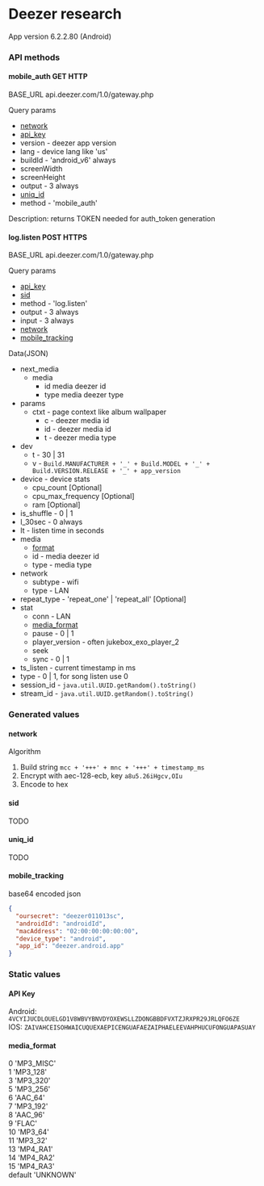 # Deezer research
App version 6.2.2.80 (Android)

### API methods
#### mobile_auth GET HTTP
BASE_URL
api.deezer.com/1.0/gateway.php

Query params
* [network](#network)
* [api_key](#API-key)
* version - deezer app version
* lang - device lang like 'us'
* buildId - 'android_v6' always
* screenWidth
* screenHeight
* output - 3 always
* [uniq_id](#uniq_id)
* method - 'mobile_auth'

Description: returns TOKEN needed for auth_token generation

#### log.listen POST HTTPS
BASE_URL
api.deezer.com/1.0/gateway.php

Query params
* [api_key](#API-key)
* [sid](#sid)
* method - 'log.listen'
* output - 3 always
* input - 3 always
* [network](#network)
* [mobile_tracking](#mobile_tracking)

Data(JSON)
* next_media
    * media
        * id media deezer id
        * type media deezer type
* params
    * ctxt - page context like album wallpaper
        * c - deezer media id
        * id - deezer media id
        * t - deezer media type
* dev
    * t - 30 | 31
    * v - `Build.MANUFACTURER + '_' + Build.MODEL + '_' + Build.VERSION.RELEASE + '_' + app_version`
* device - device stats
    * cpu_count [Optional]
    * cpu_max_frequency [Optional]
    * ram [Optional]
* is_shuffle - 0 | 1
* l_30sec - 0 always
* lt - listen time in seconds
* media
    * [format](#media_format) 
    * id - media deezer id
    * type - media type
* network
    * subtype - wifi
    * type - LAN
* repeat_type - 'repeat_one' | 'repeat_all' [Optional]
* stat
    * conn - LAN
    * [media_format](#media_format)
    * pause - 0 | 1
    * player_version - often jukebox_exo_player_2
    * seek
    * sync - 0 | 1
* ts_listen - current timestamp in ms
* type - 0 | 1, for song listen use 0
* session_id - `java.util.UUID.getRandom().toString()`
* stream_id - `java.util.UUID.getRandom().toString()`


### Generated values
#### network
Algorithm
1. Build string ```mcc + '+++' + mnc + '+++' + timestamp_ms```
2. Encrypt with aec-128-ecb, key `a8u5.26iHgcv,OIu`
3. Encode to hex

#### sid
TODO

#### uniq_id
TODO

#### mobile_tracking
base64 encoded json
```json
{
  "oursecret": "deezer011013sc",
  "androidId": "androidId",
  "macAddress": "02:00:00:00:00:00",
  "device_type": "android",
  "app_id": "deezer.android.app"
}
```

### Static values
#### API Key
Android: `4VCYIJUCDLOUELGD1V8WBVYBNVDYOXEWSLLZDONGBBDFVXTZJRXPR29JRLQFO6ZE`  
IOS: `ZAIVAHCEISOHWAICUQUEXAEPICENGUAFAEZAIPHAELEEVAHPHUCUFONGUAPASUAY`

#### media_format
0 'MP3_MISC'  
1 'MP3_128'  
3 'MP3_320'  
5 'MP3_256'  
6 'AAC_64'  
7 'MP3_192'  
8 'AAC_96'  
9 'FLAC'  
10 'MP3_64'  
11 'MP3_32'  
13 'MP4_RA1'  
14 'MP4_RA2'  
15 'MP4_RA3'  
default 'UNKNOWN'  
